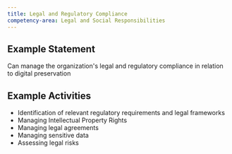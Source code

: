 ```yaml
---
title: Legal and Regulatory Compliance
competency-area: Legal and Social Responsibilities
---
```


## Example Statement

Can manage the organization's legal and regulatory compliance in relation to digital preservation	

## Example Activities

* Identification of relevant regulatory requirements and legal frameworks
* Managing Intellectual Property Rights
* Managing legal agreements
* Managing sensitive data
* Assessing legal risks
